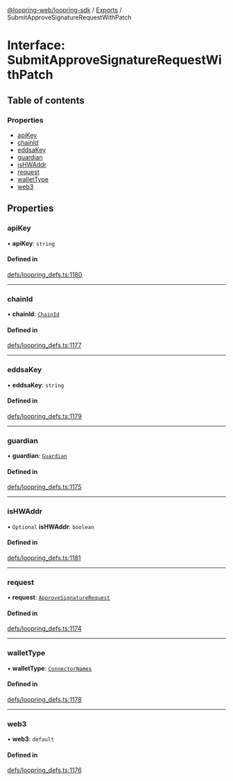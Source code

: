 [@loopring-web/loopring-sdk](../README.md) / [Exports](../modules.md) / SubmitApproveSignatureRequestWithPatch

# Interface: SubmitApproveSignatureRequestWithPatch

## Table of contents

### Properties

- [apiKey](SubmitApproveSignatureRequestWithPatch.md#apikey)
- [chainId](SubmitApproveSignatureRequestWithPatch.md#chainid)
- [eddsaKey](SubmitApproveSignatureRequestWithPatch.md#eddsakey)
- [guardian](SubmitApproveSignatureRequestWithPatch.md#guardian)
- [isHWAddr](SubmitApproveSignatureRequestWithPatch.md#ishwaddr)
- [request](SubmitApproveSignatureRequestWithPatch.md#request)
- [walletType](SubmitApproveSignatureRequestWithPatch.md#wallettype)
- [web3](SubmitApproveSignatureRequestWithPatch.md#web3)

## Properties

### apiKey

• **apiKey**: `string`

#### Defined in

[defs/loopring_defs.ts:1180](https://github.com/Loopring/loopring_sdk/blob/c031084/src/defs/loopring_defs.ts#L1180)

___

### chainId

• **chainId**: [`ChainId`](../enums/ChainId.md)

#### Defined in

[defs/loopring_defs.ts:1177](https://github.com/Loopring/loopring_sdk/blob/c031084/src/defs/loopring_defs.ts#L1177)

___

### eddsaKey

• **eddsaKey**: `string`

#### Defined in

[defs/loopring_defs.ts:1179](https://github.com/Loopring/loopring_sdk/blob/c031084/src/defs/loopring_defs.ts#L1179)

___

### guardian

• **guardian**: [`Guardian`](../modules.md#guardian)

#### Defined in

[defs/loopring_defs.ts:1175](https://github.com/Loopring/loopring_sdk/blob/c031084/src/defs/loopring_defs.ts#L1175)

___

### isHWAddr

• `Optional` **isHWAddr**: `boolean`

#### Defined in

[defs/loopring_defs.ts:1181](https://github.com/Loopring/loopring_sdk/blob/c031084/src/defs/loopring_defs.ts#L1181)

___

### request

• **request**: [`ApproveSignatureRequest`](ApproveSignatureRequest.md)

#### Defined in

[defs/loopring_defs.ts:1174](https://github.com/Loopring/loopring_sdk/blob/c031084/src/defs/loopring_defs.ts#L1174)

___

### walletType

• **walletType**: [`ConnectorNames`](../enums/ConnectorNames.md)

#### Defined in

[defs/loopring_defs.ts:1178](https://github.com/Loopring/loopring_sdk/blob/c031084/src/defs/loopring_defs.ts#L1178)

___

### web3

• **web3**: `default`

#### Defined in

[defs/loopring_defs.ts:1176](https://github.com/Loopring/loopring_sdk/blob/c031084/src/defs/loopring_defs.ts#L1176)
